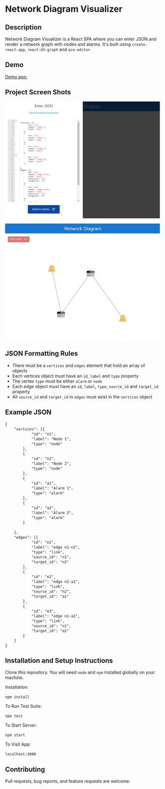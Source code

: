 # Network Diagram Visualizer

## Description

Network Diagram Visualizer is a React SPA where you can enter JSON and render a network graph with nodes and alarms. It's built using `create-react-app`, `react-d3-graph` and `ace-editor`.

## Demo

[Demo app:](https://flamboyant-engelbart-4100eb.netlify.app/)

## Project Screen Shots

![JSON Editor](src/images/json_editor.JPG?raw=true "JSON Editor")

![Network Graph](src/images/network_graph.JPG?raw=true "Rendered Network Graph")

## JSON Formatting Rules

- There must be a `vertices` and `edges` element that hold an array of objects
- Each vertices object must have an `id`, `label` and `type` property
- The vertex `type` must be either `alarm` or `node` 
- Each edge object must have an `id`, `label`, `type`, `source_id` and `target_id` property
- All `source_id` and `target_id` in `edges` must exist in the `vertices` object 

## Example JSON
```
{
	"vertices": [{
			"id": "n1",
			"label": "Node 1",
			"type": "node"
		},
		{
			"id": "n2",
			"label": "Node 2",
			"type": "node"
		},
		{
			"id": "a1",
			"label": "Alarm 1",
			"type": "alarm"
		},
		{
			"id": "a2",
			"label": "Alarm 2",
			"type": "alarm"
		}

	],
	"edges": [{
			"id": "e1",
			"label": "edge n1-n2",
			"type": "link",
			"source_id": "n1",
			"target_id": "n2"
		},
		{
			"id": "e2",
			"label": "edge n2-a1",
			"type": "link",
			"source_id": "n2",
			"target_id": "a1"
		},
		{
			"id": "e3",
			"label": "edge n1-a2",
			"type": "link",
			"source_id": "n1",
			"target_id": "a2"
		}
	]
}
```

## Installation and Setup Instructions

Clone this repository. You will need `node` and `npm` installed globally on your machine.  

Installation:

`npm install`  

To Run Test Suite:  

`npm test`  

To Start Server:

`npm start`  

To Visit App:

`localhost:3000`  

## Contributing

Pull requests, bug reports, and feature requests are welcome.
